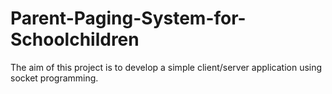 # Parent-Paging-System-for-Schoolchildren
The aim of this project is to develop a simple client/server application using socket programming. 
